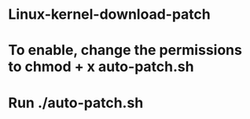 # Linux-kernel-download-patch
# To enable, change the permissions to chmod + x auto-patch.sh
# Run ./auto-patch.sh
